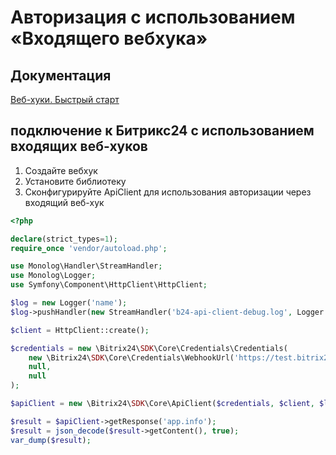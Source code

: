 # Авторизация с использованием «Входящего вебхука»

## Документация
[Веб-хуки. Быстрый старт](https://dev.1c-bitrix.ru/learning/course/?COURSE_ID=99&LESSON_ID=8581)

## подключение к Битрикс24 с использованием входящих веб-хуков 
1. Создайте вебхук
2. Установите библиотеку
3. Сконфигурируйте ApiClient для использования авторизации через входящий веб-хук

```php
<?php

declare(strict_types=1);
require_once 'vendor/autoload.php';

use Monolog\Handler\StreamHandler;
use Monolog\Logger;
use Symfony\Component\HttpClient\HttpClient;

$log = new Logger('name');
$log->pushHandler(new StreamHandler('b24-api-client-debug.log', Logger::DEBUG));

$client = HttpClient::create();

$credentials = new \Bitrix24\SDK\Core\Credentials\Credentials(
    new \Bitrix24\SDK\Core\Credentials\WebhookUrl('https://test.bitrix24.ru/rest/7/9kc3tt3kr7qxjt0c/'),
    null,
    null
);

$apiClient = new \Bitrix24\SDK\Core\ApiClient($credentials, $client, $log);

$result = $apiClient->getResponse('app.info');
$result = json_decode($result->getContent(), true);
var_dump($result);
```

